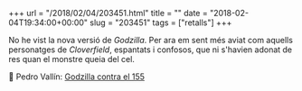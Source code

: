 +++
url = "/2018/02/04/203451.html"
title = ""
date = "2018-02-04T19:34:00+00:00"
slug = "203451"
tags = ["retalls"]
+++

No he vist la nova versió de *Godzilla*. Per ara em sent més aviat com aquells personatges de *Cloverfield*, espantats i confosos, que ni s'havien adonat de res quan el monstre queia del cel.

📎 Pedro Vallín: [Godzilla contra el 155](http://www.lavanguardia.com/politica/20180204/44499224280/godilla-articulo-155-constitucion-dui.html)
